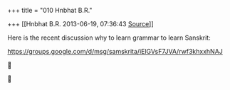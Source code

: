 +++
title = "010 Hnbhat B.R."

+++
[[Hnbhat B.R.	2013-06-19, 07:36:43 [Source](https://groups.google.com/g/samskrita/c/hdLuaNOBNpo)]]



Here is the recent discussion why to learn grammar to learn Sanskrit:

  

<https://groups.google.com/d/msg/samskrita/iElGVsF7JVA/rwf3khxxhNAJ>  





